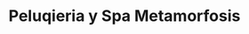 ---
title: "Peluqieria y Spa Metamorfosis"
url: /bogota-d-c/peluqieria-y-spa-metamorfosis/
shop: peluquería
---